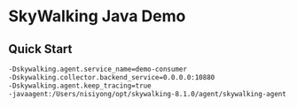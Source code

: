 # SkyWalking Java Demo

## Quick Start

```bash
-Dskywalking.agent.service_name=demo-consumer 
-Dskywalking.collector.backend_service=0.0.0.0:10880
-Dskywalking.agent.keep_tracing=true 
-javaagent:/Users/nisiyong/opt/skywalking-8.1.0/agent/skywalking-agent.jar
```
